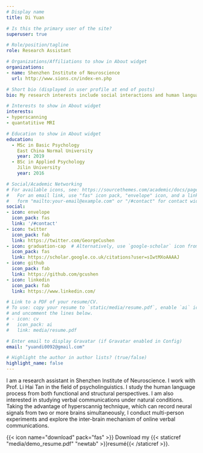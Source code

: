 ```yaml
---
# Display name
title: Di Yuan

# Is this the primary user of the site?
superuser: true

# Role/position/tagline
role: Research Assistant

# Organizations/Affiliations to show in About widget
organizations:
- name: Shenzhen Institute of Neuroscience
  url: http://www.sions.cn/index-en.php

# Short bio (displayed in user profile at end of posts)
bio: My research interests include social interactions and human language processing.

# Interests to show in About widget
interests:
- hyperscanning
- quantatitive MRI

# Education to show in About widget
education:
  - MSc in Basic Psychology
    East China Normal University
    year: 2019
  - BSc in Applied Psychology
    Jilin University
    year: 2016

# Social/Academic Networking
# For available icons, see: https://sourcethemes.com/academic/docs/page-builder/#icons
#   For an email link, use "fas" icon pack, "envelope" icon, and a link in the
#   form "mailto:your-email@example.com" or "/#contact" for contact widget.
social:
- icon: envelope
  icon_pack: fas
  link: '/#contact'
- icon: twitter
  icon_pack: fab
  link: https://twitter.com/GeorgeCushen
- icon: graduation-cap  # Alternatively, use `google-scholar` icon from `ai` icon pack
  icon_pack: fas
  link: https://scholar.google.co.uk/citations?user=sIwtMXoAAAAJ
- icon: github
  icon_pack: fab
  link: https://github.com/gcushen
- icon: linkedin
  icon_pack: fab
  link: https://www.linkedin.com/

# Link to a PDF of your resume/CV.
# To use: copy your resume to `static/media/resume.pdf`, enable `ai` icons in `params.toml`, 
# and uncomment the lines below.
# - icon: cv
#   icon_pack: ai
#   link: media/resume.pdf

# Enter email to display Gravatar (if Gravatar enabled in Config)
email: "yuandi0092@gmail.com"

# Highlight the author in author lists? (true/false)
highlight_name: false
---
```


I am a research assistant in Shenzhen Institute of Neuroscience. I work with Prof. Li Hai Tan in the field of psycholinguistics. I study the human language process from both functional and structural perspectives. I am also interested in studying verbal communications under natural conditions. Taking the advantage of hyperscannig technique, which can record neural signals from two or more brains simultaneously, I conduct multi-person experiments and explore the inter-brain mechanism of online verbal communications.

{{< icon name="download" pack="fas" >}} Download my {{< staticref "media/demo_resume.pdf" "newtab" >}}resumé{{< /staticref >}}.

